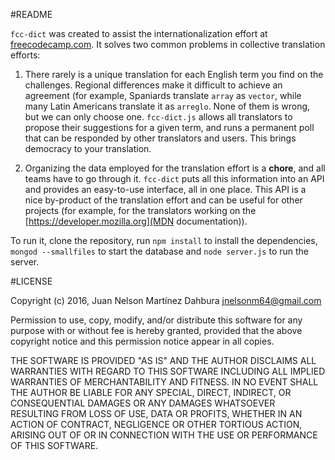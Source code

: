 
#README

`fcc-dict` was created to assist the internationalization effort at [freecodecamp.com](FreeCodeCamp). It solves two common problems in collective translation efforts:

1. There rarely is a unique translation for each English term you find on the challenges. Regional differences make it difficult to achieve an agreement (for example, Spaniards translate `array` as `vector`, while many Latin Americans translate it as `arreglo`. None of them is wrong, but we can only choose one. `fcc-dict.js` allows all translators to propose their suggestions for a given term, and runs a permanent poll that can be responded by other translators and users. This brings democracy to your translation.

2. Organizing the data employed for the translation effort is a **chore**, and all teams have to go through it. `fcc-dict` puts all this information into an API and provides an easy-to-use interface, all in one place. This API is a nice by-product of the translation effort and can be useful for other projects (for example, for the translators working on the [https://developer.mozilla.org](MDN documentation)).

To run it, clone the repository, run `npm install` to install the dependencies, `mongod --smallfiles` to start the database and `node server.js` to run the server.

#LICENSE

Copyright (c) 2016, Juan Nelson Martínez Dahbura <jnelsonm64@gmail.com>

Permission to use, copy, modify, and/or distribute this software for any purpose with or without fee is hereby granted, provided that the above copyright notice and this permission notice appear in all copies.

THE SOFTWARE IS PROVIDED "AS IS" AND THE AUTHOR DISCLAIMS ALL WARRANTIES WITH REGARD TO THIS SOFTWARE INCLUDING ALL IMPLIED WARRANTIES OF MERCHANTABILITY AND FITNESS. IN NO EVENT SHALL THE AUTHOR BE LIABLE FOR ANY SPECIAL, DIRECT, INDIRECT, OR CONSEQUENTIAL DAMAGES OR ANY DAMAGES WHATSOEVER RESULTING FROM LOSS OF USE, DATA OR PROFITS, WHETHER IN AN ACTION OF CONTRACT, NEGLIGENCE OR OTHER TORTIOUS ACTION, ARISING OUT OF OR IN CONNECTION WITH THE USE OR PERFORMANCE OF THIS SOFTWARE.
